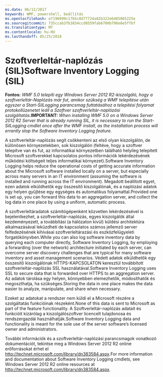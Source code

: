```yaml
---
ms.date: 06/12/2017
keywords: WMF, powershell, beállítás
ms.openlocfilehash: e7198999c17b5c0d77724a82b322e6485065225e
ms.sourcegitcommit: 735ccab3fb3834ccd8559fab6700b798e8e5ffbf
ms.translationtype: MT
ms.contentlocale: hu-HU
ms.lasthandoff: 05/25/2018
---
```

# <a name="software-inventory-logging-sil"></a><span data-ttu-id="9a9d8-102">Szoftverleltár-naplózás (SIL)</span><span class="sxs-lookup"><span data-stu-id="9a9d8-102">Software Inventory Logging (SIL)</span></span>

<span data-ttu-id="9a9d8-103">**Fontos:** *WMF 5.0 telepíti egy Windows Server 2012 R2-kiszolgáló, hogy a szoftverleltár-Naplózás már fut, amikor szükség a WMF telepítése után egyszer a Start-SilLogging parancsmag futtatásához a telepítési folyamat protokollüzenetet leáll a Szoftver szoftverleltár-naplózási szolgáltatás.*</span><span class="sxs-lookup"><span data-stu-id="9a9d8-103">**IMPORTANT:** *When installing WMF 5.0 on a Windows Server 2012 R2 Server that is already running SIL, it is necessary to run the Start-SilLogging cmdlet once after the WMF install, as the installation process will errantly stop the Software Inventory Logging feature.*</span></span>

<span data-ttu-id="9a9d8-104">A szoftverleltár-naplózás segít csökkenteni az első olyan kiszolgálón, de különösen környezetekben, sok kiszolgálón (feltéve, hogy a szoftver telepítve van és fut, az informatikai környezetben található helyileg telepített Microsoft szoftverekkel kapcsolatos pontos információk lekérdezésének működési költségeit teljes informatikai környezet).</span><span class="sxs-lookup"><span data-stu-id="9a9d8-104">Software Inventory Logging helps reduce the operational costs of getting accurate information about the Microsoft software installed locally on a server, but especially across many servers in an IT environment (assuming the software is installed and running across the IT environment).</span></span> <span data-ttu-id="9a9d8-105">Megadott beállított egyet, ezen adatok elküldhetők egy összesítő kiszolgálónak, és a naplózási adatok egy helyen gyűjtése egy egységes és automatikus folyamattal.</span><span class="sxs-lookup"><span data-stu-id="9a9d8-105">Provided one is set up, you can forward this data to an aggregation server, and collect the log data in one place by using a uniform, automatic process.</span></span>

<span data-ttu-id="9a9d8-106">A szoftverleltáradatok számítógépenként közvetlen lekérdezésével is bejelentkezhet, a szoftverleltár-naplózás, egyes kiszolgálók által kezdeményezett, a továbbítási (a hálózaton kívül) küldési architektúra alkalmazásával leküzdheti de kapcsolatos számos jellemző server felfedezésének kihívásai szoftverleltárazási és eszközfelügyeleti forgatókönyvben.</span><span class="sxs-lookup"><span data-stu-id="9a9d8-106">While you can also log software inventory data by querying each computer directly, Software Inventory Logging, by employing a forwarding (over the network) architecture initiated by each server, can overcome server discovery challenges that are typical for many software inventory and asset management scenarios.</span></span> <span data-ttu-id="9a9d8-107">Védett adatok elküldhetők egy összesítő kiszolgálónak HTTPS-KAPCSOLATON keresztül továbbított szoftverleltár-naplózás SSL használatával.</span><span class="sxs-lookup"><span data-stu-id="9a9d8-107">Software Inventory Logging uses SSL to secure data that is forwarded over HTTPS to an aggregation server.</span></span> <span data-ttu-id="9a9d8-108">Az adatok tárolása egy helyen, könnyebben elemezhetők, módosíthatók és megoszthatja, ha szükséges.</span><span class="sxs-lookup"><span data-stu-id="9a9d8-108">Storing the data in one place makes the data easier to analyze, manipulate, and share when necessary.</span></span>

<span data-ttu-id="9a9d8-109">Ezeket az adatokat a rendszer nem küldi el a Microsoft részére a szolgáltatás funkcióinak részeként.</span><span class="sxs-lookup"><span data-stu-id="9a9d8-109">None of this data is sent to Microsoft as part of the feature functionality.</span></span> <span data-ttu-id="9a9d8-110">A Szoftverleltár-naplózás adatait és funkcióit kizárólag a kiszolgálószoftver licencelt tulajdonosa és rendszergazdái használhatják.</span><span class="sxs-lookup"><span data-stu-id="9a9d8-110">Software Inventory Logging data and functionality is meant for the sole use of the server software’s licensed owner and administrators.</span></span>

<span data-ttu-id="9a9d8-111">További információk és a szoftverleltár-naplózási parancsmagok vonatkozó dokumentációt, tekintse meg a Windows Server 2012 R2 online erőforrásokat érhet el <http://technet.microsoft.com/library/dn383584.aspx>.</span><span class="sxs-lookup"><span data-stu-id="9a9d8-111">For more information and documentation about Software Inventory Logging cmdlets, see Windows Server 2012 R2 online resources at <http://technet.microsoft.com/library/dn383584.aspx>.</span></span>
